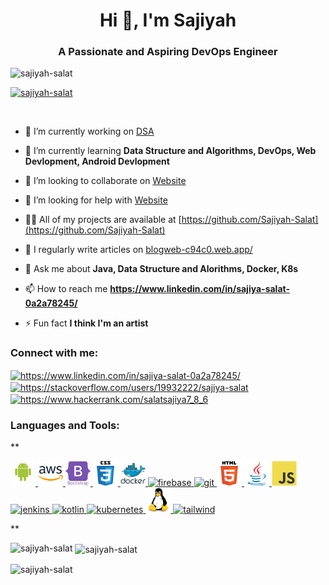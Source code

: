  <h1 align="center">Hi 👋, I'm Sajiyah</h1>
<h3 align="center">A Passionate and Aspiring DevOps Engineer</h3>

<p align="left"> <img src="https://komarev.com/ghpvc/?username=sajiyah-salat&label=Profile%20views&color=0e75b6&style=flat" alt="sajiyah-salat" /> </p>

<p align="left"> <a href="https://github.com/ryo-ma/github-profile-trophy"><img src="https://github-profile-trophy.vercel.app/?username=sajiyah-salat" alt="sajiyah-salat" /></a> </p>

<p align="left"> <a href="https://twitter.com/" target="blank"><img src="https://img.shields.io/twitter/follow/?logo=twitter&style=for-the-badge" alt="" /></a> </p>

- 🔭 I’m currently working on [DSA](https://github.com/Sajiyah-Salat/Leetcode)

- 🌱 I’m currently learning **Data Structure and Algorithms, DevOps, Web Devlopment, Android Devlopment**

- 👯 I’m looking to collaborate on [Website](https://github.com/Sajiyah-Salat/BlogWeb)

- 🤝 I’m looking for help with [Website](https://github.com/Sajiyah-Salat/BlogWeb)

- 👨‍💻 All of my projects are available at [https://github.com/Sajiyah-Salat](https://github.com/Sajiyah-Salat)

- 📝 I regularly write articles on [blogweb-c94c0.web.app/](blogweb-c94c0.web.app/)

- 💬 Ask me about **Java, Data Structure and Alorithms, Docker, K8s**

- 📫 How to reach me **https://www.linkedin.com/in/sajiya-salat-0a2a78245/**

- ⚡ Fun fact **I think I'm an artist**

<h3 align="left">Connect with me:</h3>
<p align="left">
<a href="https://linkedin.com/in/https://www.linkedin.com/in/sajiya-salat-0a2a78245/" target="blank"><img align="center" src="https://raw.githubusercontent.com/rahuldkjain/github-profile-readme-generator/master/src/images/icons/Social/linked-in-alt.svg" alt="https://www.linkedin.com/in/sajiya-salat-0a2a78245/" height="30" width="40" /></a>
<a href="https://stackoverflow.com/users/https://stackoverflow.com/users/19932222/sajiya-salat" target="blank"><img align="center" src="https://raw.githubusercontent.com/rahuldkjain/github-profile-readme-generator/master/src/images/icons/Social/stack-overflow.svg" alt="https://stackoverflow.com/users/19932222/sajiya-salat" height="30" width="40" /></a>
<a href="https://www.hackerrank.com/https://www.hackerrank.com/salatsajiya7_8_6" target="blank"><img align="center" src="https://raw.githubusercontent.com/rahuldkjain/github-profile-readme-generator/master/src/images/icons/Social/hackerrank.svg" alt="https://www.hackerrank.com/salatsajiya7_8_6" height="30" width="40" /></a>
</p>

<h3 align="left">Languages and Tools:</h3>
** <p align="left" height="300pc" width="300pc"> <a href="https://developer.android.com" target="_blank" rel="noreferrer"> <img src="https://raw.githubusercontent.com/devicons/devicon/master/icons/android/android-original-wordmark.svg" alt="android" width="40" height="40"/> </a> <a href="https://aws.amazon.com" target="_blank" rel="noreferrer"> <img src="https://raw.githubusercontent.com/devicons/devicon/master/icons/amazonwebservices/amazonwebservices-original-wordmark.svg" alt="aws" width="40" height="40"/> </a> <a href="https://getbootstrap.com" target="_blank" rel="noreferrer"> <img src="https://raw.githubusercontent.com/devicons/devicon/master/icons/bootstrap/bootstrap-plain-wordmark.svg" alt="bootstrap" width="40" height="40"/> </a> <a href="https://www.w3schools.com/css/" target="_blank" rel="noreferrer"> <img src="https://raw.githubusercontent.com/devicons/devicon/master/icons/css3/css3-original-wordmark.svg" alt="css3" width="40" height="40"/> </a> <a href="https://www.docker.com/" target="_blank" rel="noreferrer"> <img src="https://raw.githubusercontent.com/devicons/devicon/master/icons/docker/docker-original-wordmark.svg" alt="docker" width="40" height="40"/> </a> <a href="https://firebase.google.com/" target="_blank" rel="noreferrer"> <img src="https://www.vectorlogo.zone/logos/firebase/firebase-icon.svg" alt="firebase" width="40" height="40"/> </a> <a href="https://git-scm.com/" target="_blank" rel="noreferrer"> <img src="https://www.vectorlogo.zone/logos/git-scm/git-scm-icon.svg" alt="git" width="40" height="40"/> </a> <a href="https://www.w3.org/html/" target="_blank" rel="noreferrer"> <img src="https://raw.githubusercontent.com/devicons/devicon/master/icons/html5/html5-original-wordmark.svg" alt="html5" width="40" height="40"/> </a> <a href="https://www.java.com" target="_blank" rel="noreferrer"> <img src="https://raw.githubusercontent.com/devicons/devicon/master/icons/java/java-original.svg" alt="java" width="40" height="40"/> </a> <a href="https://developer.mozilla.org/en-US/docs/Web/JavaScript" target="_blank" rel="noreferrer"> <img src="https://raw.githubusercontent.com/devicons/devicon/master/icons/javascript/javascript-original.svg" alt="javascript" width="40" height="40"/> </a> <a href="https://www.jenkins.io" target="_blank" rel="noreferrer"> <img src="https://www.vectorlogo.zone/logos/jenkins/jenkins-icon.svg" alt="jenkins" width="40" height="40"/> </a> <a href="https://kotlinlang.org" target="_blank" rel="noreferrer"> <img src="https://www.vectorlogo.zone/logos/kotlinlang/kotlinlang-icon.svg" alt="kotlin" width="40" height="40"/> </a> <a href="https://kubernetes.io" target="_blank" rel="noreferrer"> <img src="https://www.vectorlogo.zone/logos/kubernetes/kubernetes-icon.svg" alt="kubernetes" width="40" height="40"/> </a> <a href="https://www.linux.org/" target="_blank" rel="noreferrer"> <img src="https://raw.githubusercontent.com/devicons/devicon/master/icons/linux/linux-original.svg" alt="linux" width="40" height="40"/> </a> <a href="https://tailwindcss.com/" target="_blank" rel="noreferrer"> <img src="https://www.vectorlogo.zone/logos/tailwindcss/tailwindcss-icon.svg" alt="tailwind" width="40" height="40"/> </a> </p> **

<p><img align="left" src="https://github-readme-stats.vercel.app/api/top-langs?username=sajiyah-salat&show_icons=true&locale=en&layout=compact" alt="sajiyah-salat" /></p>

<p>&nbsp;<img align="center" src="https://github-readme-stats.vercel.app/api?username=sajiyah-salat&show_icons=true&locale=en" alt="sajiyah-salat" /></p>

<p><img align="center" src="https://github-readme-streak-stats.herokuapp.com/?user=sajiyah-salat&" alt="sajiyah-salat" /></p>


